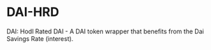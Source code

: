 # DAI-HRD
DAI: Hodl Rated DAI  -  A DAI token wrapper that benefits from the Dai Savings Rate (interest).
